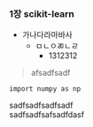 ### 1장 scikit-learn

- 가나다라마바사
   - ㅁㄴㅇㄻㄴㄹ
      - 1312312 

> afsadfsadf  
```
import numpy as np
```

sadfsadfsadfsadf  
sadfsadfsafsadfdasf
